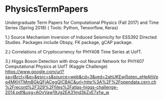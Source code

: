 # PhysicsTermPapers
Undergraduate Term Papers for Computational Physics (Fall 2017) and Time Series (Spring 2018) ( Tools: Python, Tensorflow, Keras) 

1.) Source Mechanism Inversion of Induced Seismicity for ESS392 Directed Studies. Packages include Obspy,  FK package, gCAP package. 

2.) Correlations of Cryptocurrency for PHY408 Time Series at UofT.

3.) Higgs Boson Detection with drop-out Neural Network for PHY407 Computational Physics at UofT (Kaggle Challenge) 
    https://www.google.com/url?sa=t&rct=j&q=&esrc=s&source=web&cd=3&ved=2ahUKEwj5pten_eHeAhVpq4MKHTMmBGkQFjACegQICBAC&url=http%3A%2F%2Fopendata.cern.ch%2Frecord%2F329%2Ffiles%2Fatlas-higgs-challenge-2014.pdf&usg=AOvVaw19Jg2EA31md3kZxE7xfw_w
